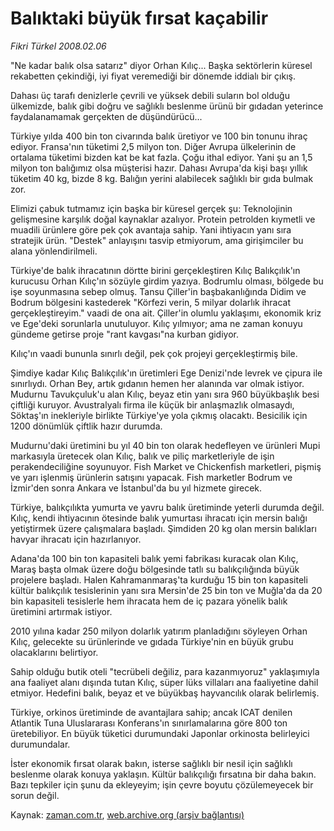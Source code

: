 # Balıktaki büyük fırsat kaçabilir

*Fikri Türkel 2008.02.06*

<tr><td class="metin" colspan="2" style="padding-top: 20px; padding-left: 5px; padding-right: 10px;">"Ne kadar balık olsa satarız" diyor Orhan Kılıç... Başka sektörlerin küresel rekabetten çekindiği, iyi fiyat veremediği bir dönemde iddialı bir çıkış.</td></tr><tr><td class="metin" colspan="2" style="padding-top: 20px; padding-left: 5px; padding-right: 10px;"><p>Dahası üç tarafı denizlerle çevrili ve yüksek debili suların bol olduğu ülkemizde, balık gibi doğru ve sağlıklı beslenme ürünü bir gıdadan yeterince faydalanamamak gerçekten de düşündürücü...
<p> Türkiye yılda 400 bin ton civarında balık üretiyor ve 100 bin tonunu ihraç ediyor. Fransa'nın tüketimi 2,5 milyon ton. Diğer Avrupa ülkelerinin de ortalama tüketimi bizden kat be kat fazla. Çoğu ithal ediyor. Yani şu an 1,5 milyon ton balığımız olsa müşterisi hazır. Dahası Avrupa'da kişi başı yıllık tüketim 40 kg, bizde 8 kg. Balığın yerini alabilecek sağlıklı bir gıda bulmak zor. 
<p> Elimizi çabuk tutmamız için başka bir küresel gerçek şu: Teknolojinin gelişmesine karşılık doğal kaynaklar azalıyor. Protein petrolden kıymetli ve muadili ürünlere göre pek çok avantaja sahip. Yani ihtiyacın yanı sıra stratejik ürün. "Destek" anlayışını tasvip etmiyorum, ama girişimciler bu alana yönlendirilmeli. 
<p> Türkiye'de balık ihracatının dörtte birini gerçekleştiren Kılıç Balıkçılık'ın kurucusu Orhan Kılıç'ın sözüyle girdim yazıya. Bodrumlu olması, bölgede bu işe soyunmasına sebep olmuş. Tansu Çiller'in başbakanlığında Didim ve Bodrum bölgesini kastederek "Körfezi verin, 5 milyar dolarlık ihracat gerçekleştireyim." vaadi de ona ait. Çiller'in olumlu yaklaşımı, ekonomik kriz ve Ege'deki sorunlarla unutuluyor. Kılıç yılmıyor; ama ne zaman konuyu gündeme getirse proje "rant kavgası"na kurban gidiyor. 
<p> Kılıç'ın vaadi bununla sınırlı değil, pek çok projeyi gerçekleştirmiş bile.
<p> Şimdiye kadar Kılıç Balıkçılık'ın üretimleri Ege Denizi'nde levrek ve çipura ile sınırlıydı. Orhan Bey, artık gıdanın hemen her alanında var olmak istiyor. Mudurnu Tavukçuluk'u alan Kılıç, beyaz etin yanı sıra 960 büyükbaşlık besi çiftliği kuruyor. Avustralyalı firma ile küçük bir anlaşmazlık olmasaydı, Söktaş'ın inekleriyle birlikte Türkiye'ye yola çıkmış olacaktı. Besicilik için 1200 dönümlük çiftlik hazır durumda. 
<p> Mudurnu'daki üretimini bu yıl 40 bin ton olarak hedefleyen ve ürünleri Mupi markasıyla üretecek olan Kılıç, balık ve piliç marketleriyle de işin perakendeciliğine soyunuyor. Fish Market ve Chickenfish marketleri, pişmiş ve yarı işlenmiş ürünlerin satışını yapacak. Fish marketler Bodrum ve İzmir'den sonra Ankara ve İstanbul'da bu yıl hizmete girecek.
<p> Türkiye, balıkçılıkta yumurta ve yavru balık üretiminde yeterli durumda değil. Kılıç, kendi ihtiyacının ötesinde balık yumurtası ihracatı için mersin balığı yetiştirmek üzere çalışmalara başladı. Şimdiden 20 kg olan mersin balıkları havyar ihracatı için hazırlanıyor.
<p> Adana'da 100 bin ton kapasiteli balık yemi fabrikası kuracak olan Kılıç, Maraş başta olmak üzere doğu bölgesinde tatlı su balıkçılığında büyük projelere başladı. Halen Kahramanmaraş'ta kurduğu 15 bin ton kapasiteli kültür balıkçılık tesislerinin yanı sıra Mersin'de 25 bin ton ve Muğla'da da 20 bin kapasiteli tesislerle hem ihracata hem de iç pazara yönelik balık üretimini artırmak istiyor.
<p> 2010 yılına kadar 250 milyon dolarlık yatırım planladığını söyleyen Orhan Kılıç, gelecekte su ürünlerinde ve gıdada Türkiye'nin en büyük grubu olacaklarını belirtiyor. 
<p> Sahip olduğu butik oteli "tecrübeli değiliz, para kazanmıyoruz" yaklaşımıyla ana faaliyet alanı dışında tutan Kılıç, süper lüks villaları ana faaliyetine dahil etmiyor. Hedefini balık, beyaz et ve büyükbaş hayvancılık olarak belirlemiş. 
<p> Türkiye, orkinos üretiminde de avantajlara sahip; ancak ICAT denilen Atlantik Tuna Uluslararası Konferans'ın sınırlamalarına göre 800 ton üretebiliyor. En büyük tüketici durumundaki Japonlar orkinosta belirleyici durumundalar. 
<p> İster ekonomik fırsat olarak bakın, isterse sağlıklı bir nesil için sağlıklı beslenme olarak konuya yaklaşın. Kültür balıkçılığı fırsatına bir daha bakın. Bazı tepkiler için şunu da ekleyeyim; işin çevre boyutu çözülemeyecek bir sorun değil. <br/></p></p></p></p></p></p></p></p></p></p></p></p></p></td></tr>

Kaynak: [zaman.com.tr](http://zaman.com.tr/yazar.do?yazino=648350), [web.archive.org (arşiv bağlantısı)](http://web.archive.org/web/20080504085608/http://www.zaman.com.tr:80/yazar.do?yazino=648350)
